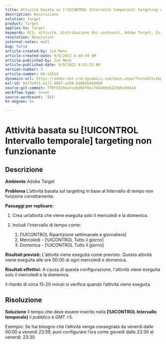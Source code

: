```yaml
---
title: Attività basata su [!UICONTROL Intervallo temporale] targeting non funzionante
description: Descrizione
solution: Target
product: Target
applies-to: Target
keywords: KCS, attività, distribuzione dei contenuti, Adobe Target, Intervallo di tempo, ritardo, targeting
resolution: Resolution
internal-notes: null
bug: false
article-created-by: Jim Menn
article-created-date: 9/9/2022 8:40:49 AM
article-published-by: Jim Menn
article-published-date: 9/9/2022 8:53:32 AM
version-number: 3
article-number: KA-14514
dynamics-url: https://adobe-ent.crm.dynamics.com/main.aspx?forceUCI=1&pagetype=entityrecord&etn=knowledgearticle&id=18e1a81a-1b30-ed11-9db1-0022480866ad
exl-id: 0a77e915-a173-4607-a2d8-6d8826d8d4b0
source-git-commit: 7f0f5035ea7cebd60f6ec7bda9de6225b6c602a4
workflow-type: tm+mt
source-wordcount: '151'
ht-degree: 6%

---
```


# Attività basata su [!UICONTROL Intervallo temporale] targeting non funzionante

## Descrizione


<b>Ambiente</b>
Adobe Target

<b>Problema</b>
L’attività basata sul targeting in base al Intervallo di tempo non funziona correttamente.

<b>Passaggi per replicare:</b>

1. Crea un’attività che viene eseguita solo il mercoledì e la domenica.
2. Includi l’intervallo di tempo come:

   1. [!UICONTROL Ripartizione settimanale e giornaliera]
   2. Mercoledì - [!UICONTROL Tutto il giorno]
   3. Domenica - [!UICONTROL Tutto il giorno]




<b>Risultati previsti:</b>
L’attività viene eseguita come previsto. Questa attività viene eseguita alle ore 00:00 di ogni mercoledì e domenica.

<b>Risultati effettivi:</b>
A causa di questa configurazione, l&#39;attività viene eseguita solo il mercoledì e la domenica.

Il ritardo di circa 15-20 minuti si verifica quando l’attività viene eseguita.


## Risoluzione


<b>Soluzione</b>
Il tempo che deve essere inserito nella <b>[!UICONTROL Intervallo temporale]</b> il pubblico è GMT +5.

Esempio: Se hai bisogno che l’attività venga consegnata da venerdì dalle 00:00 a venerdì 23:59, puoi configurare l’ora come giovedì dalle 23:30 al venerdì: 23:30.
